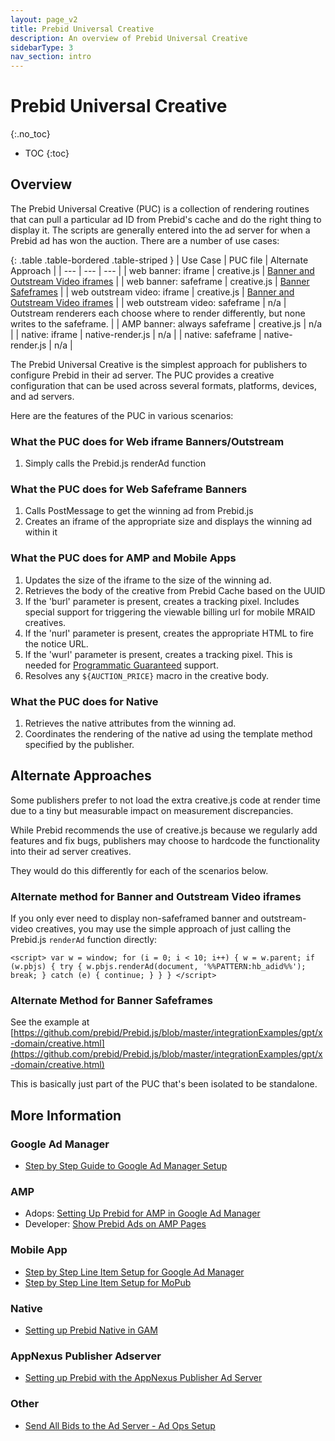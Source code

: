 ```yaml
---
layout: page_v2
title: Prebid Universal Creative
description: An overview of Prebid Universal Creative
sidebarType: 3
nav_section: intro
---
```


<div class="bs-docs-section" markdown="1">

# Prebid Universal Creative
{:.no_toc}

* TOC
{:toc}

## Overview

The Prebid Universal Creative (PUC) is a collection of rendering routines
that can pull a particular ad ID from Prebid's cache and do the right
thing to display it. The scripts are generally entered into the ad server for
when a Prebid ad has won the auction. There are a number of use cases:

{: .table .table-bordered .table-striped }
| Use Case | PUC file | Alternate Approach |
| --- | --- | --- |
| web banner: iframe | creative.js | [Banner and Outstream Video iframes](#banner-and-outstream-video-iframes) |
| web banner: safeframe | creative.js | [Banner Safeframes](#banner-safeframes) |
| web outstream video: iframe | creative.js | [Banner and Outstream Video iframes](#banner-and-outstream-video-iframes) |
| web outstream video: safeframe | n/a | Outstream renderers each choose where to render differently, but none writes to the safeframe. |
| AMP banner: always safeframe | creative.js | n/a |
| native: iframe | native-render.js | n/a | 
| native: safeframe | native-render.js | n/a |

The Prebid Universal Creative is the simplest approach for publishers to configure Prebid in their ad server. The PUC provides a creative configuration that can be used across several formats, platforms, devices, and ad servers.

Here are the features of the PUC in various scenarios:

### What the PUC does for Web iframe Banners/Outstream
1. Simply calls the Prebid.js renderAd function

### What the PUC does for Web Safeframe Banners
1. Calls PostMessage to get the winning ad from Prebid.js
1. Creates an iframe of the appropriate size and displays the winning ad within it

### What the PUC does for AMP and Mobile Apps
1. Updates the size of the iframe to the size of the winning ad.
1. Retrieves the body of the creative from Prebid Cache based on the UUID
1. If the 'burl' parameter is present, creates a tracking pixel. Includes special support for triggering the viewable billing url for mobile MRAID creatives.
1. If the 'nurl' parameter is present, creates the appropriate HTML to fire the notice URL.
1. If the 'wurl' parameter is present, creates a tracking pixel. This is needed for [Programmatic Guaranteed](/prebid-server/features/pg/pbs-pg-idx.html) support.
1. Resolves any `${AUCTION_PRICE}` macro in the creative body.

### What the PUC does for Native
1. Retrieves the native attributes from the winning ad.
1. Coordinates the rendering of the native ad using the template method specified by the publisher.

## Alternate Approaches

Some publishers prefer to not load the extra creative.js code at render time
due to a tiny but measurable impact on measurement discrepancies.

While Prebid recommends the use of creative.js because we regularly add
features and fix bugs, publishers may choose to hardcode the functionality
into their ad server creatives.

They would do this differently for each of the scenarios below.

### Alternate method for Banner and Outstream Video iframes

If you only ever need to display non-safeframed banner and outstream-video creatives, you may use
the simple approach of just calling the Prebid.js `renderAd` function directly:

```
<script> var w = window; for (i = 0; i < 10; i++) { w = w.parent; if (w.pbjs) { try { w.pbjs.renderAd(document, '%%PATTERN:hb_adid%%'); break; } catch (e) { continue; } } } </script>
```

### Alternate Method for Banner Safeframes

See the example at [https://github.com/prebid/Prebid.js/blob/master/integrationExamples/gpt/x-domain/creative.html](https://github.com/prebid/Prebid.js/blob/master/integrationExamples/gpt/x-domain/creative.html)

This is basically just part of the PUC that's been isolated to be standalone.

## More Information

### Google Ad Manager

- [Step by Step Guide to Google Ad Manager Setup](/adops/step-by-step.html)

### AMP

- Adops: [Setting Up Prebid for AMP in Google Ad Manager](/adops/setting-up-prebid-for-amp-in-dfp.html)
- Developer: [Show Prebid Ads on AMP Pages](/dev-docs/show-prebid-ads-on-amp-pages.html)

### Mobile App

- [Step by Step Line Item Setup for Google Ad Manager](/prebid-mobile/adops-line-item-setup-dfp.html)
- [Step by Step Line Item Setup for MoPub](/prebid-mobile/adops-line-item-setup-mopub.html)

### Native

- [Setting up Prebid Native in GAM](/adops/gam-native.html)

### AppNexus Publisher Adserver

- [Setting up Prebid with the AppNexus Publisher Ad Server](/adops/setting-up-prebid-with-the-appnexus-ad-server.html)

### Other
- [Send All Bids to the Ad Server - Ad Ops Setup](/adops/send-all-bids-adops.html)
